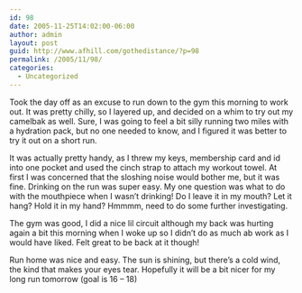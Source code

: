 ```yaml
---
id: 98
date: 2005-11-25T14:02:00-06:00
author: admin
layout: post
guid: http://www.afhill.com/gothedistance/?p=98
permalink: /2005/11/98/
categories:
  - Uncategorized
---
```

Took the day off as an excuse to run down to the gym this morning to work out. It was pretty chilly, so I layered up, and decided on a whim to try out my camelbak as well. Sure, I was going to feel a bit silly running two miles with a hydration pack, but no one needed to know, and I figured it was better to try it out on a short run.

It was actually pretty handy, as I threw my keys, membership card and id into one pocket and used the cinch strap to attach my workout towel. At first I was concerned that the sloshing noise would bother me, but it was fine. Drinking on the run was super easy. My one question was what to do with the mouthpiece when I wasn&#8217;t drinking! Do I leave it in my mouth? Let it hang? Hold it in my hand? Hmmmm, need to do some further investigating.

The gym was good, I did a nice lil circuit although my back was hurting again a bit this morning when I woke up so I didn&#8217;t do as much ab work as I would have liked. Felt great to be back at it though!

Run home was nice and easy. The sun is shining, but there&#8217;s a cold wind, the kind that makes your eyes tear. Hopefully it will be a bit nicer for my long run tomorrow (goal is 16 &#8211; 18)